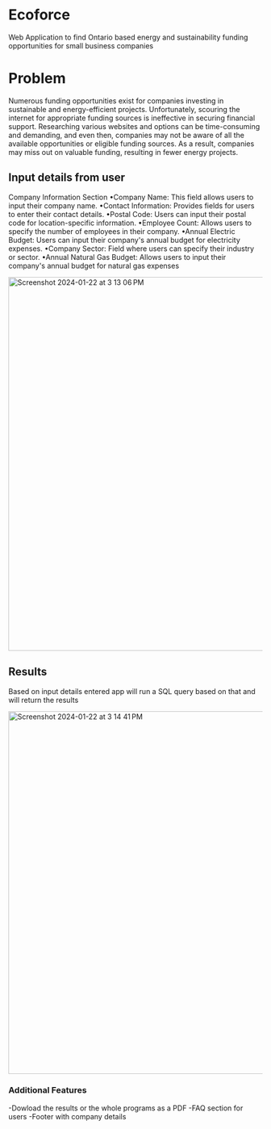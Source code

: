# Ecoforce
Web Application to find Ontario based energy and sustainability  funding opportunities for small business companies
# Problem
Numerous funding opportunities exist for companies investing in sustainable and energy-efficient projects. Unfortunately, scouring the internet for appropriate funding sources is ineffective in securing financial support. Researching various websites and options can be time-consuming and demanding, and even then, companies may not be aware of all the available opportunities or eligible funding sources. As a result, companies may miss out on valuable funding, resulting in fewer energy projects.

## Input details from user 
Company Information Section
•Company Name: This field allows users to input their company name.
•Contact Information: Provides fields for users to enter their contact details.
•Postal Code: Users can input their postal code for location-specific information.
•Employee Count: Allows users to specify the number of employees in their company.
•Annual Electric Budget: Users can input their company's annual budget for electricity expenses.
•Company Sector: Field where users can specify their industry or sector.
•Annual Natural Gas Budget: Allows users to input their company's annual budget for natural gas expenses

<img width="741" alt="Screenshot 2024-01-22 at 3 13 06 PM" src="https://github.com/dev-1220/small_business_funding_website/assets/78588667/2b66a8af-d6aa-4cc7-9983-8d16448bac9d">


## Results
Based on input details entered  app will run a SQL query based on that and will return the results

<img width="719" alt="Screenshot 2024-01-22 at 3 14 41 PM" src="https://github.com/dev-1220/small_business_funding_website/assets/78588667/6f23a428-8c18-43ff-9a7a-b96748ec13bf">

### Additional Features
-Dowload the results or the whole programs as a PDF
-FAQ section for users
-Footer with company details
